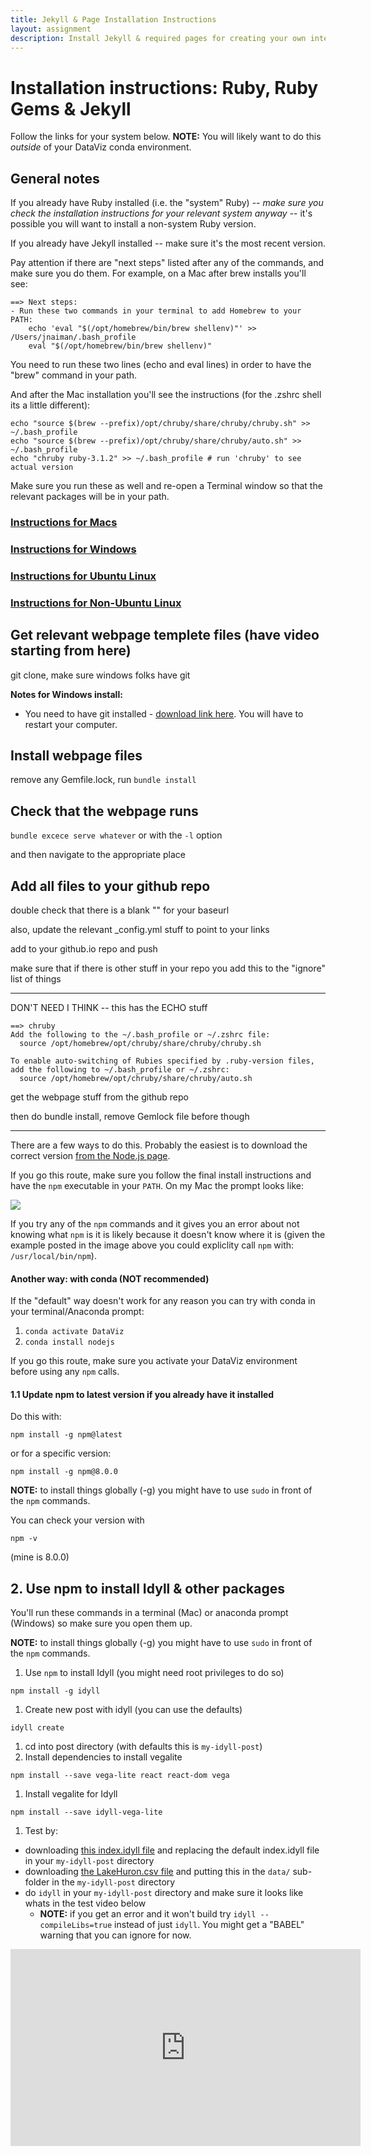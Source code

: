 ```yaml
---
title: Jekyll & Page Installation Instructions
layout: assignment
description: Install Jekyll & required pages for creating your own interactive website
---
```

 
# Installation instructions: Ruby, Ruby Gems & Jekyll

Follow the links for your system below.  **NOTE:** You will likely want to do this *outside* of your DataViz conda environment.

## General notes

If you already have Ruby installed (i.e. the "system" Ruby) -- *make sure you check the installation instructions for your relevant system anyway* -- it's possible you will want to install a non-system Ruby version.

If you already have Jekyll installed -- make sure it's the most recent version.

Pay attention if there are "next steps" listed after any of the commands, and make sure you do them.  For example, on a Mac after brew installs you'll see:

```
==> Next steps:
- Run these two commands in your terminal to add Homebrew to your PATH:
    echo 'eval "$(/opt/homebrew/bin/brew shellenv)"' >> /Users/jnaiman/.bash_profile
    eval "$(/opt/homebrew/bin/brew shellenv)"
```

You need to run these two lines (echo and eval lines) in order to have the "brew" command in your path.

And after the Mac installation you'll see the instructions (for the .zshrc shell its a little different):

```
echo "source $(brew --prefix)/opt/chruby/share/chruby/chruby.sh" >> ~/.bash_profile
echo "source $(brew --prefix)/opt/chruby/share/chruby/auto.sh" >> ~/.bash_profile
echo "chruby ruby-3.1.2" >> ~/.bash_profile # run 'chruby' to see actual version
```

Make sure you run these as well and re-open a Terminal window so that the relevant packages will be in your path.


### [Instructions for Macs](https://jekyllrb.com/docs/installation/macos/)

### [Instructions for Windows](https://jekyllrb.com/docs/installation/windows/)

### [Instructions for Ubuntu Linux](https://jekyllrb.com/docs/installation/ubuntu/)

### [Instructions for Non-Ubuntu Linux](https://jekyllrb.com/docs/installation/other-linux/)


## Get relevant webpage templete files (have video starting from here)

git clone, make sure windows folks have git

**Notes for Windows install:**
 * You need to have git installed - <a href="https://git-scm.com/">download link here</a>.  You will have to restart your computer.


## Install webpage files

remove any Gemfile.lock, run `bundle install`

## Check that the webpage runs

`bundle excece serve whatever` or with the `-l` option

and then navigate to the appropriate place

## Add all files to your github repo

double check that there is a blank "" for your baseurl

also, update the relevant _config.yml stuff to point to your links

add to your github.io repo and push

make sure that if there is other stuff in your repo you add this to the "ignore" list of things

--------------

DON'T NEED I THINK -- this has the ECHO stuff
```
==> chruby
Add the following to the ~/.bash_profile or ~/.zshrc file:
  source /opt/homebrew/opt/chruby/share/chruby/chruby.sh

To enable auto-switching of Rubies specified by .ruby-version files,
add the following to ~/.bash_profile or ~/.zshrc:
  source /opt/homebrew/opt/chruby/share/chruby/auto.sh
```

get the webpage stuff from the github repo

then do bundle install, remove Gemlock file before though

----------

There are a few ways to do this.  Probably the easiest is to download the correct version [from the Node.js page](https://nodejs.org/en/download/).

If you go this route, make sure you follow the final install instructions and have the `npm` executable in your `PATH`.  On my Mac the prompt looks like:

<img src="https://raw.githubusercontent.com/UIUC-iSchool-DataViz/is445AOG_fall2020/master/week10/images/nodejspat.png">

If you try any of the `npm` commands and it gives you an error about not knowing what `npm` is it is likely because it doesn't know where it is (given the example posted in the image above you could expliclity call `npm` with: `/usr/local/bin/npm`).



#### Another way: with conda (NOT recommended)

If the "default" way doesn't work for any reason you can try with conda in your terminal/Anaconda prompt:
 1. `conda activate DataViz`
 1. `conda install nodejs`
 
If you go this route, make sure you activate your DataViz environment before using any `npm` calls.

#### 1.1 Update npm to latest version if you already have it installed

Do this with:
```
npm install -g npm@latest
```
or for a specific version:
```
npm install -g npm@8.0.0
```

**NOTE:** to install things globally (-g) you might have to use `sudo` in front of the `npm` commands.

You can check your version with

```
npm -v
```
(mine is 8.0.0)


## 2. Use npm to install Idyll & other packages

You'll run these commands in a terminal (Mac) or anaconda prompt (Windows) so make sure you open them up.

**NOTE:** to install things globally (-g) you might have to use `sudo` in front of the `npm` commands.

1. Use `npm` to install Idyll (you might need root privileges to do so)
```
npm install -g idyll
```

1. Create new post with idyll (you can use the defaults)
```
idyll create
```
1. cd into post directory (with defaults this is `my-idyll-post`)
1. Install dependencies to install vegalite
```
npm install --save vega-lite react react-dom vega
```
1. Install vegalite for Idyll
```
npm install --save idyll-vega-lite
```
1. Test by:
  * downloading [this index.idyll file](https://raw.githubusercontent.com/UIUC-iSchool-DataViz/is445_spring2021/master/week10/index.idyll) and replacing the default index.idyll file in your `my-idyll-post` directory
  * downloading [the LakeHuron.csv file](https://raw.githubusercontent.com/UIUC-iSchool-DataViz/is445_spring2021/master/week10/data/LakeHuron.csv) and putting this in the `data/` sub-folder in the `my-idyll-post` directory
  * do `idyll` in your `my-idyll-post` directory and make sure it looks like whats in the test video below
     * **NOTE:** if you get an error and it won't build try `idyll --compileLibs=true` instead of just `idyll`.  You might get a "BABEL" warning that you can ignore for now.
  
<iframe width="560" height="315" src="https://www.youtube.com/embed/J_w9kowGkIs?rel=0" frameborder="0" allow="accelerometer; autoplay; encrypted-media; gyroscope; picture-in-picture" allowfullscreen></iframe>
